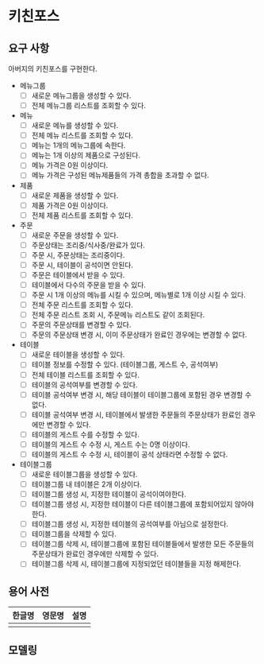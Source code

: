 # 키친포스

## 요구 사항
아버지의 키친포스를 구현한다.

- 메뉴그룹
    - [ ] 새로운 메뉴그룹을 생성할 수 있다.
    - [ ] 전체 메뉴그룹 리스트를 조회할 수 있다.
- 메뉴
    - [ ] 새로운 메뉴를 생성할 수 있다.
    - [ ] 전체 메뉴 리스트를 조회할 수 있다.
    - [ ] 메뉴는 1개의 메뉴그룹에 속한다.
    - [ ] 메뉴는 1개 이상의 제품으로 구성된다.
    - [ ] 메뉴 가격은 0원 이상이다.
    - [ ] 메뉴 가격은 구성된 메뉴제품들의 가격 총합을 초과할 수 없다. 
- 제품
    - [ ] 새로운 제품을 생성할 수 있다.
    - [ ] 제품 가격은 0원 이상이다.
    - [ ] 전체 제품 리스트를 조회할 수 있다.
- 주문
    - [ ] 새로운 주문을 생성할 수 있다.
    - [ ] 주문상태는 조리중/식사중/완료가 있다.
    - [ ] 주문 시, 주문상태는 조리중이다.
    - [ ] 주문 시, 테이블이 공석이면 안된다.
    - [ ] 주문은 테이블에서 받을 수 있다.
    - [ ] 테이블에서 다수의 주문을 받을 수 있다.
    - [ ] 주문 시 1개 이상의 메뉴를 시킬 수 있으며, 메뉴별로 1개 이상 시킬 수 있다.
    - [ ] 전체 주문 리스트를 조회할 수 있다.
    - [ ] 전체 주문 리스트 조회 시, 주문메뉴 리스트도 같이 조회된다.
    - [ ] 주문의 주문상태를 변경할 수 있다. 
    - [ ] 주문의 주문상태 변경 시, 이미 주문상태가 완료인 경우에는 변경할 수 없다.
- 테이블
    - [ ] 새로운 테이블을 생성할 수 있다.
    - [ ] 테이블 정보를 수정할 수 있다. (테이블그룹, 게스트 수, 공석여부)
    - [ ] 전체 테이블 리스트를 조회할 수 있다.
    - [ ] 테이블의 공석여부를 변경할 수 있다.
    - [ ] 테이블 공석여부 변경 시, 해당 테이블이 테이블그룹에 포함된 경우 변경할 수 없다.
    - [ ] 테이블 공석여부 변경 시, 테이블에서 발생한 주문들의 주문상태가 완료인 경우에만 변경할 수 있다.
    - [ ] 테이블의 게스트 수를 수정할 수 있다.
    - [ ] 테이블의 게스트 수 수정 시, 게스트 수는 0명 이상이다.
    - [ ] 테이블의 게스트 수 수정 시, 테이블이 공석 상태라면 수정할 수 없다.
- 테이블그룹
    - [ ] 새로운 테이블그룹을 생성할 수 있다.
    - [ ] 테이블그룹 내 테이블은 2개 이상이다.
    - [ ] 테이블그룹 생성 시, 지정한 테이블이 공석이여야한다.
    - [ ] 테이블그룹 생성 시, 지정한 테이블이 다른 테이블그룹에 포함되어있지 않아야한다.
    - [ ] 테이블그룹 생성 시, 지정한 테이블의 공석여부를 아님으로 설정한다.
    - [ ] 테이블그룹을 삭제할 수 있다.
    - [ ] 테이블그룹 삭제 시, 테이블그룹에 포함된 테이블들에서 발생한 모든 주문들의 주문상태가 완료인 경우에만 삭제할 수 있다.
    - [ ] 테이블그룹 삭제 시, 테이블그룹에 지정되었던 테이블들을 지정 해제한다. 

## 용어 사전

| 한글명 | 영문명 | 설명 |
| --- | --- | --- |
|  |  |  |

## 모델링
